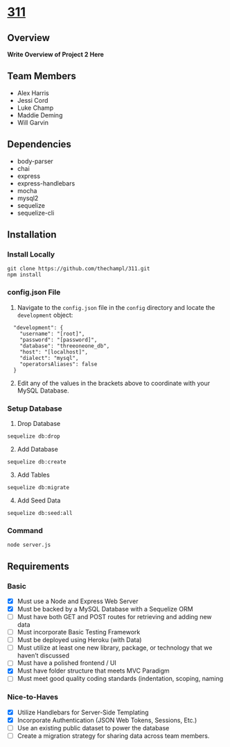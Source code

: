 # [311]()
## Overview
**Write Overview of Project 2 Here**
## Team Members
* Alex Harris
* Jessi Cord
* Luke Champ
* Maddie Deming
* Will Garvin
## Dependencies
* body-parser
* chai
* express
* express-handlebars
* mocha
* mysql2
* sequelize
* sequelize-cli
## Installation
### Install Locally
```
git clone https://github.com/thechampl/311.git
npm install
```
### config.json File
1. Navigate to the `config.json` file in the `config` directory and locate the `development` object:
```
  "development": {
    "username": "[root]",
    "password": "[password]",
    "database": "threeoneone_db",
    "host": "[localhost]",
    "dialect": "mysql",
    "operatorsAliases": false
  }
```
2. Edit any of the values in the brackets above to coordinate with your MySQL Database.
### Setup Database
1. Drop Database
```
sequelize db:drop
```
2. Add Database
```
sequelize db:create
```
3. Add Tables
```
sequelize db:migrate
```
4. Add Seed Data
```
sequelize db:seed:all
```
### Command
`node server.js`
## Requirements
### Basic
- [x] Must use a Node and Express Web Server
- [x] Must be backed by a MySQL Database with a Sequelize ORM
- [ ] Must have both GET and POST routes for retrieving and adding new data
- [ ] Must incorporate Basic Testing Framework
- [ ] Must be deployed using Heroku (with Data)
- [ ] Must utilize at least one new library, package, or technology that we haven’t discussed
- [ ] Must have a polished frontend / UI
- [x] Must have folder structure that meets MVC Paradigm
- [ ] Must meet good quality coding standards (indentation, scoping, naming
### Nice-to-Haves
- [x] Utilize Handlebars for Server-Side Templating
- [x] Incorporate Authentication (JSON Web Tokens, Sessions, Etc.)
- [ ] Use an existing public dataset to power the database
- [ ] Create a migration strategy for sharing data across team members.
